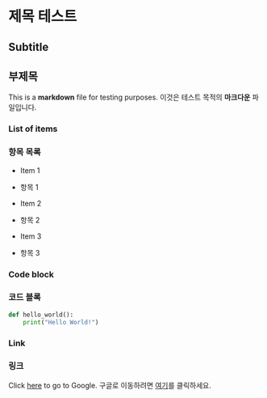 # 제목 테스트

## Subtitle
## 부제목

This is a **markdown** file for testing purposes.
이것은 테스트 목적의 **마크다운** 파일입니다.

### List of items
### 항목 목록

- Item 1
- 항목 1

- Item 2
- 항목 2

- Item 3
- 항목 3

### Code block
### 코드 블록

```python
def hello_world():
    print("Hello World!")
```

### Link
### 링크

Click [here](https://www.google.com) to go to Google.
구글로 이동하려면 [여기](https://www.google.com)를 클릭하세요.
